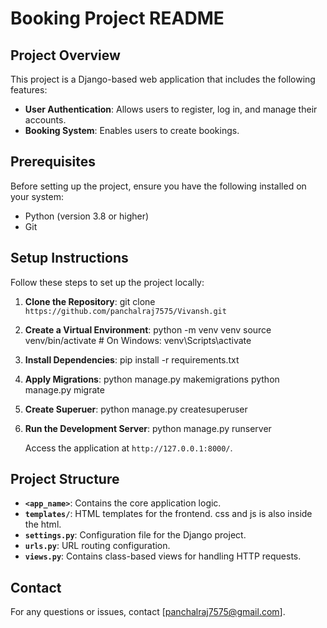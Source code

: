 # Booking Project README

## Project Overview
This project is a Django-based web application that includes the following features:

- **User Authentication**: Allows users to register, log in, and manage their accounts.
- **Booking System**: Enables users to create bookings.

## Prerequisites
Before setting up the project, ensure you have the following installed on your system:

- Python (version 3.8 or higher)
- Git

## Setup Instructions

Follow these steps to set up the project locally:

1. **Clone the Repository**:
    git clone `https://github.com/panchalraj7575/Vivansh.git`
   

2. **Create a Virtual Environment**:
   python -m venv venv
   source venv/bin/activate  # On Windows: venv\Scripts\activate
   

3. **Install Dependencies**:
   pip install -r requirements.txt


4. **Apply Migrations**:
   python manage.py makemigrations
   python manage.py migrate


5. **Create Superuer**:
   python manage.py createsuperuser
   

6. **Run the Development Server**:
   python manage.py runserver
   
   Access the application at `http://127.0.0.1:8000/`.

## Project Structure
- **`<app_name>`**: Contains the core application logic.
- **`templates/`**: HTML templates for the frontend. css and js is also inside the html.
- **`settings.py`**: Configuration file for the Django project.
- **`urls.py`**: URL routing configuration.
- **`views.py`**: Contains class-based views for handling HTTP requests.


## Contact
For any questions or issues, contact [panchalraj7575@gmail.com].
